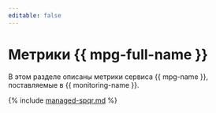 ```yaml
---
editable: false
---
```


# Метрики {{ mpg-full-name }}

В этом разделе описаны метрики сервиса {{ mpg-name }}, поставляемые в {{ monitoring-name }}.

{% include [managed-spqr.md](../../_includes/monitoring/metrics-ref/managed-spqr.md) %}